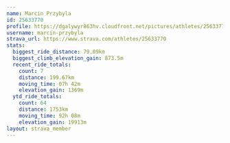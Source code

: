 ```yaml
---
name: Marcin Przybyla
id: 25633770
profile: https://dgalywyr863hv.cloudfront.net/pictures/athletes/25633770/12947173/2/large.jpg
username: marcin-przybyla
strava_url: https://www.strava.com/athletes/25633770
stats:
  biggest_ride_distance: 79.09km
  biggest_climb_elevation_gain: 873.5m
  recent_ride_totals:
    count: 7
    distance: 199.67km
    moving_time: 07h 42m
    elevation_gain: 1369m
  ytd_ride_totals:
    count: 64
    distance: 1753km
    moving_time: 92h 08m
    elevation_gain: 19913m
layout: strava_member
--- 
```

